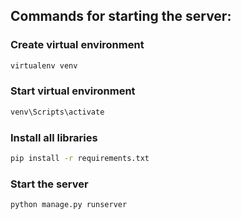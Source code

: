 ## Commands for starting the server:

### Create virtual environment
```bash
virtualenv venv
```
### Start virtual environment
```bash
venv\Scripts\activate
```
### Install all libraries
```bash
pip install -r requirements.txt
```
### Start the server
```bash
python manage.py runserver
```
